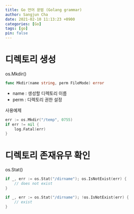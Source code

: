 ```yaml
---
title: Go 언어 문법 (Golang grammar)
author: Sangjun Cha
date: 2021-02-10 11:13:23 +0900
categories: [Go]
tags: [go]
pin: false
---
```


# 디렉토리 생성

os.Mkdir()

```go
func Mkdir(name string, perm FileMode) error
```
- name : 생성할 디렉토리 이름
- perm : 디렉토리 권한 설정

사용예제

```go
err := os.Mkdir("/temp", 0755)
if err != nil {
    log.Fatal(err)
}
```

# 디렉토리 존재유무 확인

os.Stat()

```go
if _, err := os.Stat("/dirname"); os.IsNotExist(err) {
	// does not exist
}

if _, err := os.Stat("/dirname"); !os.IsNotExist(err) {
	// exist
}
```